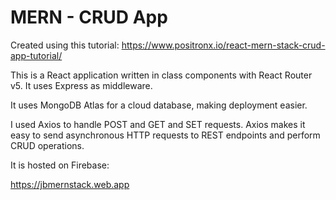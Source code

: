 # MERN - CRUD App 


Created using this tutorial: https://www.positronx.io/react-mern-stack-crud-app-tutorial/

This is a React application written in class components with React Router v5. It uses Express as middleware. 

It uses MongoDB Atlas for a cloud database, making deployment easier. 

I used Axios to handle POST and GET and SET requests. Axios makes it easy to send asynchronous HTTP requests to REST endpoints and perform CRUD operations.

It is hosted on Firebase:

https://jbmernstack.web.app
